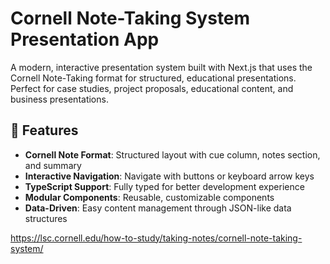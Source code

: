 # Cornell Note-Taking System Presentation App

A modern, interactive presentation system built with Next.js that uses the Cornell Note-Taking format for structured, educational presentations. Perfect for case studies, project proposals, educational content, and business presentations.

## 🎯 Features

- **Cornell Note Format**: Structured layout with cue column, notes section, and summary
- **Interactive Navigation**: Navigate with buttons or keyboard arrow keys
- **TypeScript Support**: Fully typed for better development experience
- **Modular Components**: Reusable, customizable components
- **Data-Driven**: Easy content management through JSON-like data structures

https://lsc.cornell.edu/how-to-study/taking-notes/cornell-note-taking-system/
